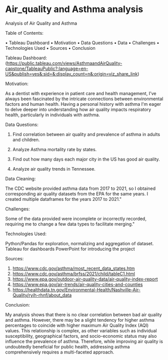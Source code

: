 # Air_quality and Asthma analysis

Analysis of Air Quality and Asthma

Table of Contents:


•	Tableau Dashboard
•	Motivation
•	Data Questions
•	Data 
•	Challenges
•	Technologies Used
•	Sources
•	Conclusion


Tableau Dashboard:
(https://public.tableau.com/views/AsthmaandAirQuality-capstone/TableauPublic?:language=en-US&publish=yes&:sid=&:display_count=n&:origin=viz_share_link)

Motivation:

As a dentist with experience in patient care and health management, I’ve always been fascinated by the intricate connections between environmental factors and human health. Having a personal history with asthma I'm eager to delve deeper into understanding how air quality impacts respiratory health, particularly in individuals with asthma.


Data Questions:

1. Find correlation between air quality and prevalence of asthma in adults and children.

2. Analyze Asthma mortality rate by states.

3. Find out how many days each major city in the US has good air quality.

4. Analyze air quality trends in Tennessee.


Data Cleaning:

The CDC website provided asthma data from 2017 to 2021, so I obtained corresponding air quality datasets from the EPA for the same years. I created multiple dataframes for the years 2017 to 2021."


Challenges:

Some of the data provided were incomplete or incorrectly recorded, requiring me to change a few data types to facilitate merging."



Technologies Used:

Python/Pandas for exploration, normalizing and aggregation of dataset.
Tableau for dashboards
PowerPoint for introducing the project 



Sources: 
1.	https://www.cdc.gov/asthma/most_recent_data_states.htm
2.	https://www.cdc.gov/asthma/brfss/2021/child/tableC1.html
3.	https://www.epa.gov/outdoor-air-quality-data/air-quality-index-report
4.	https://www.epa.gov/air-trends/air-quality-cities-and-counties
5.	https://healthdata.tn.gov/Environmental-Health/Nashville-Air-Quality/ryih-rhnf/about_data



Conclusion:

My analysis shows that there is no clear correlation between bad air quality and asthma. However, there may be a slight tendency for higher asthma percentages to coincide with higher maximum Air Quality Index (AQI) values. This relationship is complex, as other variables such as individual susceptibility, geographical factors, and socio-economic status may also influence the prevalence of asthma. Therefore, while improving air quality is undoubtedly beneficial for public health, addressing asthma comprehensively requires a multi-faceted approach.


